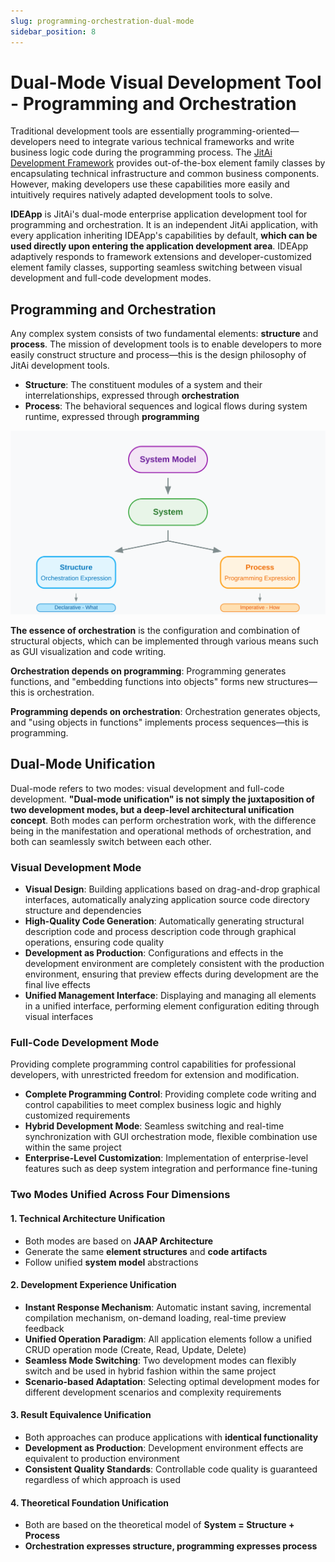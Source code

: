 ```yaml
---
slug: programming-orchestration-dual-mode
sidebar_position: 8
---
```

# Dual-Mode Visual Development Tool - Programming and Orchestration

Traditional development tools are essentially programming-oriented—developers need to integrate various technical frameworks and write business logic code during the programming process. The [JitAi Development Framework](../reference/framework) provides out-of-the-box element family classes by encapsulating technical infrastructure and common business components. However, making developers use these capabilities more easily and intuitively requires natively adapted development tools to solve.

**IDEApp** is JitAi's dual-mode enterprise application development tool for programming and orchestration. It is an independent JitAi application, with every application inheriting IDEApp's capabilities by default, **which can be used directly upon entering the application development area**. IDEApp adaptively responds to framework extensions and developer-customized element family classes, supporting seamless switching between visual development and full-code development modes.

## Programming and Orchestration

Any complex system consists of two fundamental elements: **structure** and **process**. The mission of development tools is to enable developers to more easily construct structure and process—this is the design philosophy of JitAi development tools.

- **Structure**: The constituent modules of a system and their interrelationships, expressed through **orchestration**
- **Process**: The behavioral sequences and logical flows during system runtime, expressed through **programming**

![System Dual Structure](./img/system-dual-structure.svg)

**The essence of orchestration** is the configuration and combination of structural objects, which can be implemented through various means such as GUI visualization and code writing.

**Orchestration depends on programming**: Programming generates functions, and "embedding functions into objects" forms new structures—this is orchestration.

**Programming depends on orchestration**: Orchestration generates objects, and "using objects in functions" implements process sequences—this is programming.

## Dual-Mode Unification

Dual-mode refers to two modes: visual development and full-code development. **"Dual-mode unification" is not simply the juxtaposition of two development modes, but a deep-level architectural unification concept**. Both modes can perform orchestration work, with the difference being in the manifestation and operational methods of orchestration, and both can seamlessly switch between each other.

### Visual Development Mode
- **Visual Design**: Building applications based on drag-and-drop graphical interfaces, automatically analyzing application source code directory structure and dependencies
- **High-Quality Code Generation**: Automatically generating structural description code and process description code through graphical operations, ensuring code quality
- **Development as Production**: Configurations and effects in the development environment are completely consistent with the production environment, ensuring that preview effects during development are the final live effects
- **Unified Management Interface**: Displaying and managing all elements in a unified interface, performing element configuration editing through visual interfaces

### Full-Code Development Mode
Providing complete programming control capabilities for professional developers, with unrestricted freedom for extension and modification.

- **Complete Programming Control**: Providing complete code writing and control capabilities to meet complex business logic and highly customized requirements
- **Hybrid Development Mode**: Seamless switching and real-time synchronization with GUI orchestration mode, flexible combination use within the same project
- **Enterprise-Level Customization**: Implementation of enterprise-level features such as deep system integration and performance fine-tuning

### Two Modes Unified Across Four Dimensions
#### 1. Technical Architecture Unification
- Both modes are based on **JAAP Architecture**
- Generate the same **element structures** and **code artifacts**
- Follow unified **system model** abstractions

#### 2. Development Experience Unification
- **Instant Response Mechanism**: Automatic instant saving, incremental compilation mechanism, on-demand loading, real-time preview feedback
- **Unified Operation Paradigm**: All application elements follow a unified CRUD operation mode (Create, Read, Update, Delete)
- **Seamless Mode Switching**: Two development modes can flexibly switch and be used in hybrid fashion within the same project
- **Scenario-based Adaptation**: Selecting optimal development modes for different development scenarios and complexity requirements

#### 3. Result Equivalence Unification
- Both approaches can produce applications with **identical functionality**
- **Development as Production**: Development environment effects are equivalent to production environment
- **Consistent Quality Standards**: Controllable code quality is guaranteed regardless of which approach is used

#### 4. Theoretical Foundation Unification
- Both are based on the theoretical model of **System = Structure + Process**
- **Orchestration expresses structure, programming expresses process**


